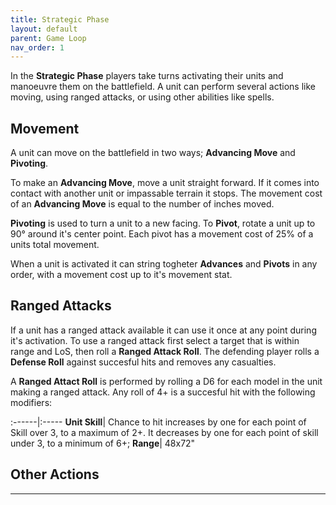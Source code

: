 ```yaml
---
title: Strategic Phase
layout: default
parent: Game Loop
nav_order: 1
---
```


In the **Strategic Phase** players take turns activating their units and manoeuvre them on the battlefield. A unit can perform several actions like moving, using ranged attacks, or using other abilities like spells.

## Movement
A unit can move on the battlefield in two ways; **Advancing Move** and **Pivoting**.

To make an **Advancing Move**, move a unit straight forward. If it comes into contact with another unit or impassable terrain it stops. The movement cost of an **Advancing Move** is equal to the number of inches moved. 

**Pivoting** is used to turn a unit to a new facing. To **Pivot**, rotate a unit up to 90° around it's center point. Each pivot has a movement cost of 25% of a units total movement.

When a unit is activated it can string togheter **Advances** and **Pivots** in any order, with a movement cost up to it's movement stat.

## Ranged Attacks
If a unit has a ranged attack available it can use it once at any point during it's activation. To use a ranged attack first select a target that is within range and LoS, then roll a **Ranged Attack Roll**. The defending player rolls a **Defense Roll** against succesful hits and removes any casualties. 

A **Ranged Attact Roll** is performed by rolling a D6 for each model in the unit making a ranged attack. Any roll of 4+ is a succesful hit with the following modifiers:

:------|:-----
**Unit Skill**| Chance to hit increases by one for each point of Skill over 3, to a maximum of 2+. It decreases by one for each point of skill under 3, to a minimum of 6+; 
**Range**| 48x72" 


## Other Actions

----
